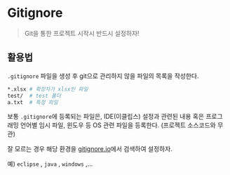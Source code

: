 # Gitignore

> Git을 통한 프로젝트 시작시 반드시 설정하자!

## 활용법

`.gitignore` 파일을 생성 후 git으로 관리하지 않을 파일의 목록을 작성한다.

```bash
*.xlsx # 확장자가 xlsx인 파일
test/  # test 폴더
a.txt  # 특정 파일
```

보통 `.gitignore`에 등록되는 파일은, IDE(이클립스) 설정과 관련된 내용 혹은 프로그래밍 언어별 임시 파일, 윈도우 등 OS 관련 파일을 등록한다. (프로젝트 소스코드와 무관)

잘 모르는 경우 해당 환경을 [gitignore.io](https://gitignore.io/)에서 검색하여 설정하자.

예) `eclipse` , `java` , `windows` ,...

